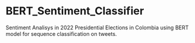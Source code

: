 # BERT_Sentiment_Classifier
Sentiment Analisys in 2022 Presidential Elections in Colombia using BERT model for sequence classification on tweets.
